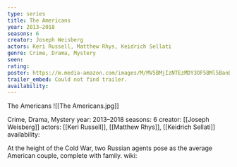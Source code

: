 ```yaml
---
type: series
title: The Americans
year: 2013–2018
seasons: 6
creator: Joseph Weisberg
actors: Keri Russell, Matthew Rhys, Keidrich Sellati
genre: Crime, Drama, Mystery
seen:
rating: 
poster: https://m.media-amazon.com/images/M/MV5BMjIzNTEzMDY3OF5BMl5BanBnXkFtZTcwMzI5NDI5OA@@._V1_SX300.jpg
trailer_embed: Could not find trailer.
availability:
---
```

The Americans
![[The Americans.jpg]]

Crime, Drama, Mystery
year: 2013–2018
seasons: 6
creator: [[Joseph Weisberg]]
actors: [[Keri Russell]], [[Matthew Rhys]], [[Keidrich Sellati]]
availability:

At the height of the Cold War, two Russian agents pose as the average American couple, complete with family.
wiki: 


